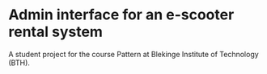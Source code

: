 # Admin interface for an e-scooter rental system
A student project for the course Pattern at Blekinge Institute of Technology (BTH).
